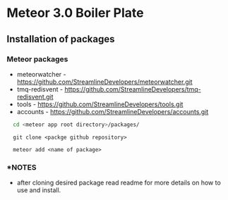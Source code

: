 
# Meteor 3.0 Boiler Plate
## Installation of packages

### Meteor packages
- meteorwatcher - https://github.com/StreamlineDevelopers/meteorwatcher.git
- tmq-redisvent - https://github.com/StreamlineDevelopers/tmq-redisvent.git
- tools - https://github.com/StreamlineDevelopers/tools.git
- accounts - https://github.com/StreamlineDevelopers/accounts.git

```bash
  cd <meteor app root directory>/packages/
```
```
  git clone <packge github repository>
```
```
  meteor add <name of package>
```
### *NOTES
- after cloning desired package read readme for more details on how to use and install.    